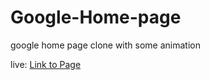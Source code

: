 # Google-Home-page

google home page clone with some animation

live: [Link to Page](https://dovimaj.github.io/Google-Home-page/)
